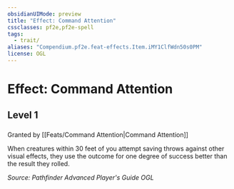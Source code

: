 ```yaml
---
obsidianUIMode: preview
title: "Effect: Command Attention"
cssclasses: pf2e,pf2e-spell
tags:
  - trait/
aliases: "Compendium.pf2e.feat-effects.Item.iMY1ClfWdn50s0PM"
license: OGL
---
```

# Effect: Command Attention
## Level 1
### 






Granted by [[Feats/Command Attention|Command Attention]]

When creatures within 30 feet of you attempt saving throws against other visual effects, they use the outcome for one degree of success better than the result they rolled.

*Source: Pathfinder Advanced Player's Guide*
*OGL*
